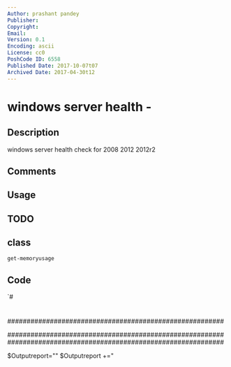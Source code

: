 ```yaml
---
Author: prashant pandey
Publisher: 
Copyright: 
Email: 
Version: 0.1
Encoding: ascii
License: cc0
PoshCode ID: 6558
Published Date: 2017-10-07t07
Archived Date: 2017-04-30t12
---
```


# windows server health - 

## Description

windows server health check for 2008 2012 2012r2

## Comments



## Usage



## TODO



## class

`get-memoryusage`

## Code

`#
 #
 ########################################################
 
 ########################################################
 ########################################################
 
 
 
 
 $Outputreport=""
 $Outputreport +="<style>TABLE{ border-width: 1px;border-style: solid;border-color: black;border-collapse: collapse;align:center;width:100%;}
 TH{border-width: 1px;background-color: lightblue;bgcolor=blue;padding: 3px;border-style: solid;border-color: black;}
 TD{border-width: 1px;color: white;background-color: gray;padding: 3px;border-style: solid;border-color: black;}
  
 
 
 
 $Hostname = hostname | Out-String
 
 $Version = (Get-WmiObject -class Win32_OperatingSystem).Caption | Out-String
 
 $UPTIME=Get-WmiObject Win32_OperatingSystem
 $up = [Management.ManagementDateTimeConverter]::ToDateTime($UPTIME.LastBootUpTime) | Out-String
 
 $Disk = Get-WmiObject Win32_logicaldisk -ComputerName LocalHost -Filter "DriveType=3" |select -property DeviceID,@{Name="Size(GB)";Expression={[decimal]("{0:N0}" -f($_.size/1gb))}},@{Name="Free Space(GB)";Expression={[decimal]("{0:N0}" -f($_.freespace/1gb))}},@{Name="Free (%)";Expression={"{0,6:P0}" -f(($_.freespace/1gb) / ($_.size/1gb))}}|ConvertTo-Html
 
 $Private:wmiService =gsv -include "*SQL*" -Exclude "*ySQL*","*spo*"|select Name,DisplayName,Status|ConvertTo-Html
 $Services =gsv -include "*SQL*" -Exclude "*ySQL*","*spo*"|select Name,DisplayName,Status|ConvertTo-Html 
 
 $CPU_Utilization = Get-Process|Sort-object -Property CPU -Descending| Select -first 5 -Property ID,ProcessName,@{Name = 'CPU In (%)';Expression = {$TotalSec = (New-TimeSpan -Start $_.StartTime).TotalSeconds;[Math]::Round( ($_.CPU * 100 /$TotalSec),2)}},@{Expression={$_.threads.count};Label="Threads";},@{Name="Mem Usage(MB)";Expression={[math]::round($_.ws / 1mb)}},@{Name="VM(MB)";Expression={"{0:N3}" -f($_.VM/1mb)}}|ConvertTo-Html
 #$proc =get-counter -Counter "\Processor(_Total)\% Processor Time" -SampleInterval 2 
 #$cpu=($proc.readings -split ":")[-1]
 #$CPU_Utilization = [System.Math]::Round($cpu, 2) | Out-String
  
 
 $arr=@()
 $ProcessorObject=gwmi win32_processor
 foreach($processor in $ProcessorObject)
 {
    $arr += $processor.Caption
    $arr += $processor.LoadPercentage
 }
 
 $SecPatch = get-hotfix -Description "Security Update" |sort "Description" -desc | select Description,installedon -first 1 | Out-String
 
 $Private:perfmem = Get-WmiObject -namespace root\cimv2 Win32_PerfFormattedData_PerfOS_Memory
 $Private:totmem = Get-WmiObject -namespace root\cimv2 CIM_PhysicalMemory 
 [Int32]$Private:totalcapacity = 0 
 foreach ($Mem in $totmem) 
 { 
 $totalcapacity += $Mem.Capacity / 1Mb 
 } 
 
 $Private:tmp = New-Object -TypeName System.Object 
 $tmp | Add-Member -Name CapacityMB -Value $totalcapacity -MemberType NoteProperty 
 $tmp | Add-Member -Name AvailableMB -Value $perfmem.AvailableMBytes -MemberType NoteProperty
 $ram_usage = $tmp |ConvertTo-Html
 
 function Get-MemoryUsage ($ComputerName=$ENV:ComputerName) {
 if (Test-Connection -ComputerName $ComputerName -Count 1 -Quiet) {
 $ComputerSystem = Get-WmiObject -ComputerName $ComputerName -Class Win32_operatingsystem -Property TotalVisibleMemorySize, FreePhysicalMemory
 $MachineName = $ComputerSystem.CSName
 $FreePhysicalMemory = ($ComputerSystem.FreePhysicalMemory) / (1mb)
 $TotalVisibleMemorySize = ($ComputerSystem.TotalVisibleMemorySize) / (1mb)
 $TotalVisibleMemorySizeR = "{0:N2}" -f $TotalVisibleMemorySize
 $TotalFreeMemPerc = ($FreePhysicalMemory/$TotalVisibleMemorySize)*100
 $TotalFreeMemPercR = "{0:N2}" -f $TotalFreeMemPerc
 "<table border=1 width=100>"
 "<tr><th>RAM</th><td>$TotalVisibleMemorySizeR GB</td></tr>"
 "<tr><th>Free Physical Memory</th><td>$TotalFreeMemPercR %</td></tr>"
 "</table>"
 
 }}
 $PhyMem = Get-MemoryUsage
 $Hotfix=(get-hotfix | sort installedon)|select -first 5 HotFixID,InstalledBy,InstalledOn,Description|ConvertTo-Html
 $Processor_Counter=Get-Counter "\Processor(_total)\% Processor Time"|ConvertTo-Html
 $Total_Threads=(Get-Process |Select-Object -ExpandProperty Threads).Count
 
 function Get-PageFile { 
 param( 
     [string]$computer="." 
 )    
         Get-WmiObject -Class Win32_PageFileUsage  -ComputerName $computer | 
         Select  @{Name="File";Expression={ $_.Name }}, 
         @{Name="Base Size(MB)"; Expression={$_.AllocatedBaseSize}}, 
         @{Name="Peak Size(MB)"; Expression={$_.PeakUsage}},  
         TempPageFile 
   }
   
 $PhysicalRAM = (Get-WMIObject -class Win32_PhysicalMemory  |
 Measure-Object -Property capacity -Sum | % {[Math]::Round(($_.sum / 1GB),2)})
 $ht = @{}
 $ht.Add('Total_Ram(GB)',$PhysicalRAM)
 $OSRAM = gwmi Win32_OperatingSystem  |
 foreach {$_.TotalVisibleMemorySize,$_.FreePhysicalMemory}
 $ht.Add('Total Visable RAM GB',([Math]::Round(($OSRAM[0] /1MB),4)))
 $ht.Add('Available_Ram(GB)',([Math]::Round(($OSRAM[1] /1MB),4)))
 $RAM = New-Object -TypeName PSObject -Property $ht|ConvertTo-Html
 $Paging1=Get-PageFile|ConvertTo-Html
 $Paging =  Get-WMIObject Win32_PageFileSetting |  select Name, InitialSize, MaximumSize|ConvertTo-Html
 
 $Available_Bytes=Get-Counter -Counter "\Memory\Available Bytes"|Select -ExpandProperty CounterSamples|Select CookedValue |ft -HideTableHeaders|out-string
 $att=Get-Counter -Counter "\Memory\Committed Bytes"|Select -ExpandProperty CounterSamples|Select CookedValue |ft -HideTableHeaders|out-string
 $Comitted_Bytes="{0:N0}" -f (($att.trim())/1024/1024)
 $Handle_Count=Get-Counter -Counter "\Process(_Total)\Handle Count"|Select -ExpandProperty CounterSamples|Select CookedValue |ft -HideTableHeaders|out-string
 $Thread_Count=Get-Counter -Counter "\Process(_Total)\Thread Count"|Select -ExpandProperty CounterSamples|Select CookedValue |ft -HideTableHeaders|out-string
 $ftt=Get-Counter -Counter "\memory\Pool Paged Bytes"|Select -ExpandProperty CounterSamples|Select CookedValue |ft -HideTableHeaders|out-string
 $Pool_Paged="{0:N0}" -f (($ftt.trim())/1024/1024)
 $dtt=Get-Counter -Counter "\memory\Pool Nonpaged Bytes"|Select -ExpandProperty CounterSamples|Select CookedValue |ft -HideTableHeaders|out-string
 $Pool_NonPaged="{0:N0}" -f (($dtt.trim())/1024/1024)
 $Total_process=(get-process).count
 
 $Outputreport +="<BODY><HTML>"
 
 $Outputreport +="<table border=1 ><tr><td>"
 $Outputreport +="<table border=1 width=100%>"
 $Outputreport +="<tr><th><B>Hostname</B></th><td>"+$Hostname+"</td></tr>"
 $Outputreport +="<tr><th><B>Version</B></th><td>"+$Version+"</td></tr>"
 $Outputreport +="<tr><th><B>Uptime</B></th><td>"+$up+"</td></tr>"
 $Outputreport +="<tr><th><B>Physical Memory(MB)</B></th><td>"+$RAM+"</td></tr></td></tr><tr><td><tr><th><B>System</B></th></tr><tr><th>Total Handles</th><td>"+$Handle_Count.trim()+"</td></tr><tr><th>Total Thread</th><td>"+$Thread_Count.trim()+"</td></tr><tr><th>Total Process</th><td>"+$Total_process+"</td></tr><tr><th>Commit(MB)</th><td>"+$Comitted_Bytes.trim()+"</td></tr></td>"
 $Outputreport +="<td><tr><th><B>Kernel Memory(MB)</B></th></tr><tr><th>Paged</th><td>"+$Pool_Paged.trim()+"</td></tr><tr><th>Non Paged</th><td>"+$Pool_NonPaged.trim()+"</td></tr></td></tr></table>"
 $Outputreport += "</table></BODY></HTML>"
 $Outputreport +="</br>"
 $Outputreport +="</br>"
 $Outputreport +="<BODY><HTML>"
 $Outputreport +="<table border=1 width=50%>"
 $Outputreport +="<tr><th><B>Disk Size</B></th><td>"+$Disk+"</td></tr>"
 $Outputreport +="<tr><th><B>Services</B></th><td>"+$Services+"</td></tr>"
 $Outputreport +="<tr><th><B>Top5 Process</B></th><td>"+$CPU_Utilization+"</td></tr>"
 $Outputreport +="<tr><th><B>Ram_Usage</B></th><td>"+$ram_usage+"</td></tr>"
 $Outputreport +="<tr><th><B>Physical Memory</B></th><td>"+$PhyMem+"</td></tr>"
 #$Outputreport +="<tr><th><B>Processor Counter</B></th><td>"+$Processor_Counter+"</td></tr>"
 $Outputreport +="<tr><th><B>Last 5 HotFix</B></th><td>"+$Hotfix+"</td></tr>"
 $Outputreport +="<tr><th><B>Paging</B></th><td>"+$Paging+"</td></tr>"
 #$Outputreport +="<tr><th><B>No Of Threads</B></th><td>"+$Total_Threads+"</td></tr>"
 #$Outputreport +="<tr><th><B>Average process</B></th><table border=1><tr><th>Cpu Load</th><th>Mem Load</th><th>$CDrive</th></tr><tr><td>"+$CPULoad+"</td><td>"+$MemLoad+"</td><td>"+$CDrive+"</td></tr></table></tr>"
 $Outputreport += "</table></BODY></HTML>"
 $Outputreport | out-file C:\Scripts\Windows_Server_Health_Status.html
`

